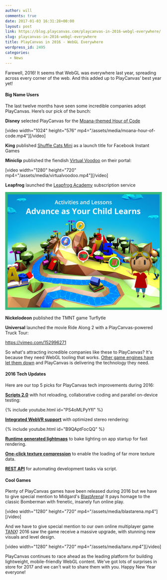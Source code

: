 ```yaml
---
author: will
comments: true
date: 2017-01-03 16:31:28+00:00
layout: post
link: https://blog.playcanvas.com/playcanvas-in-2016-webgl-everywhere/
slug: playcanvas-in-2016-webgl-everywhere
title: PlayCanvas in 2016 - WebGL Everywhere
wordpress_id: 2495
categories:
  - News
---
```


Farewell, 2016! It seems that WebGL was everywhere last year, spreading across every corner of the web. And this added up to PlayCanvas’ best year yet!

#### Big Name Users

The last twelve months have seen some incredible companies adopt PlayCanvas. Here’s our pick of the bunch:

**Disney** selected PlayCanvas for the [Moana-themed Hour of Code](http://partners.disney.com/hour-of-code)

[video width="1024" height="576" mp4="/assets/media/moana-hour-of-code.mp4"][/video]

**King** published [Shuffle Cats Mini](https://www.facebook.com/ShuffleCatsMini/) as a launch title for Facebook Instant Games

**Miniclip** published the fiendish [Virtual Voodoo](http://www.miniclip.com/games/virtual-voodoo/en/) on their portal:

[video width="1280" height="720" mp4="/assets/media/virtualvoodoo.mp4"][/video]

**Leapfrog** launched the [Leapfrog Academy](https://store.leapfrog.com/en-gb/academy/landing) subscription service

![](/assets/media/leapfrog-academy.jpeg)

**Nickelodeon** published the TMNT game Turflytle

**Universal** launched the movie Ride Along 2 with a PlayCanvas-powered Truck Tour:

https://vimeo.com/152996271

So what's attracting incredible companies like these to PlayCanvas? It's because they need WebGL tooling that works. [Other game engines have let them down](https://blog.playcanvas.com/playcanvas-versus-unity-webgl/) and PlayCanvas is delivering the technology they need.

#### 2016 Tech Updates

Here are our top 5 picks for PlayCanvas tech improvements during 2016:

[**Scripts 2.0**](https://blog.playcanvas.com/playcanvas-scripts-2-0/) with hot reloading, collaborative coding and parallel on-device testing:

{% include youtube.html id="PS4oMLPyYfI" %}

[**Integrated WebVR support**](https://blog.playcanvas.com/webvr-support-in-playcanvas/) with optimized stereo rendering:

{% include youtube.html id="B9QAptFocQQ" %}

[**Runtime generated lightmaps**](https://blog.playcanvas.com/runtime-lightmap-generation-for-webgl/) to bake lighting on app startup for fast rendering.

[**One-click texture compression**](https://blog.playcanvas.com/webgl-texture-compression-made-easy/) to enable the loading of far more texture data.

[**REST API**](https://blog.playcanvas.com/playcanvas-rest-api/) for automating development tasks via script.

#### Cool Games

Plenty of PlayCanvas games have been released during 2016 but we have to give special mention to Midgard's [BlastArena](http://blastarena.io)! It pays homage to the classic Bomberman with frenetic, insanely fun online play.

[video width="1280" height="720" mp4="/assets/media/blastarena.mp4"][/video]

And we have to give special mention to our own online multiplayer game [TANX](https://tanx.io)! 2016 saw the game receive a massive upgrade, with stunning new visuals and level design.

[video width="1280" height="720" mp4="/assets/media/tanx.mp4"][/video]

PlayCanvas continues to race ahead as the leading platform for building lightweight, mobile-friendly WebGL content. We've got lots of surprises in store for 2017 and we can't wait to share them with you. Happy New Year everyone!
